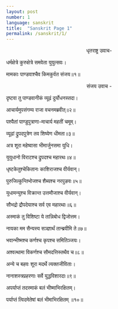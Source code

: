 ```yaml
---
layout: post
number: 1
language: sanskrit
title:  "Sanskrit Page 1"
permalink: /sanskrit/1/
---
```


<center>धृतराष्ट्र उवाच-</center>

धर्मक्षेत्रे कुरुक्षेत्रे समवेता युयुत्सवः।

मामकाः पाण्डवाश्चैव किमकुर्वत संजय॥१॥

<center>संजय उवाच -</center>

दृष्टवा तु पाण्डवानीकं व्यूढं दुर्योधनस्तदा।

आचार्यमुपसंगम्य राजा वचनमब्रवीत्‌॥२॥

पश्यैतां पाण्डुपुत्राणा-माचार्य महतीं चमूम्‌।

व्यूढां द्रुपदपुत्रेण तव शिष्येण धीमता॥३॥

अत्र शूरा महेष्वासा भीमार्जुनसमा युधि।

युयुधानो विराटश्च द्रुपदश्च महारथः॥४॥

धृष्टकेतुश्चेकितानः काशिराजश्च वीर्यवान्‌।

पुरुजित्कुन्तिभोजश्च शैब्यश्च नरपुङवः॥५॥

युधामन्युश्च विक्रान्त उत्तमौजाश्च वीर्यवान्‌।

सौभद्रो द्रौपदेयाश्च सर्व एव महारथाः॥६॥

अस्माकं तु विशिष्टा ये तान्निबोध द्विजोत्तम।

नायका मम सैन्यस्य सञ्ज्ञार्थं तान्ब्रवीमि ते॥७॥

भवान्भीष्मश्च कर्णश्च कृपश्च समितिञ्जयः।

अश्वत्थामा विकर्णश्च सौमदत्तिस्तथैव च॥८॥

अन्ये च बहवः शूरा मदर्थे त्यक्तजीविताः।

नानाशस्त्रप्रहरणाः सर्वे युद्धविशारदाः॥९॥

अपर्याप्तं तदस्माकं बलं भीष्माभिरक्षितम्‌।

पर्याप्तं त्विदमेतेषां बलं भीमाभिरक्षितम्‌ ॥१०॥